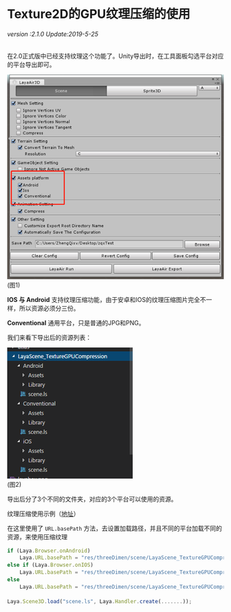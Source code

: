 # Texture2D的GPU纹理压缩的使用

###### *version :2.1.0   Update:2019-5-25*

在2.0正式版中已经支持纹理这个功能了。Unity导出时，在工具面板勾选平台对应的平台导出即可。

![](img/1.png)<br>(图1)

**IOS 与  Android**	支持纹理压缩功能，由于安卓和IOS的纹理压缩图片完全不一样，所以资源必须分三份。

**Conventional**    通用平台，只是普通的JPG和PNG。

我们来看下导出后的资源列表：

![](img/2.png)<br>(图2)

导出后分了3个不同的文件夹，对应的3个平台可以使用的资源。

纹理压缩使用示例（[地址](https://layaair.ldc.layabox.com/demo2/?language=ch&category=3d&group=Texture&name=TextureGPUCompression)）

在这里使用了 `URL.basePath` 方法，去设置加载路径，并且不同的平台加载不同的资源，来使用压缩纹理

```typescript
if (Laya.Browser.onAndroid)
    Laya.URL.basePath = "res/threeDimen/scene/LayaScene_TextureGPUCompression/Android/";
else if (Laya.Browser.onIOS)
    Laya.URL.basePath = "res/threeDimen/scene/LayaScene_TextureGPUCompression/IOS/";
else
    Laya.URL.basePath = "res/threeDimen/scene/LayaScene_TextureGPUCompression/Conventional/";

Laya.Scene3D.load("scene.ls", Laya.Handler.create(.......));
```

